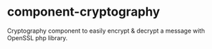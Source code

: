 # component-cryptography
Cryptography component to easily encrypt &amp; decrypt a message with OpenSSL php library.
